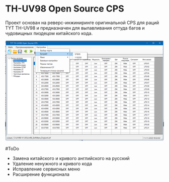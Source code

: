 # TH-UV98 Open Source CPS
Проект основан на реверс-инжиниринге оригинальной CPS для раций TYT TH-UV98 и предназначен для вылавливания оттуда багов и чудовищных пиздецом китайского кода.  


![OpenCPS](images/screenshot.PNG)  

#ToDo
* Замена китайского и кривого английского на русский
* Удаление ненужного и кривого кода
* Исправление сервисных меню
* Расширение функционала  

